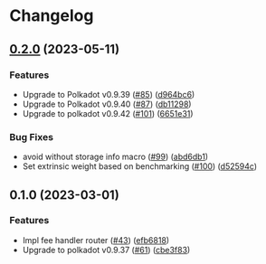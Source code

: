 # Changelog

## [0.2.0](https://github.com/sygmaprotocol/sygma-substrate-pallets/compare/sygma-basic-feehandler-v0.1.0...sygma-basic-feehandler-v0.2.0) (2023-05-11)


### Features

* Upgrade to Polkadot v0.9.39 ([#85](https://github.com/sygmaprotocol/sygma-substrate-pallets/issues/85)) ([d964bc6](https://github.com/sygmaprotocol/sygma-substrate-pallets/commit/d964bc607c2c5c5bb9436fa07262977c19ebbaa4))
* Upgrade to Polkadot v0.9.40 ([#87](https://github.com/sygmaprotocol/sygma-substrate-pallets/issues/87)) ([db11298](https://github.com/sygmaprotocol/sygma-substrate-pallets/commit/db11298c91f65d52c9b6eeab0e7757ca49bf77ff))
* Upgrade to polkadot v0.9.42 ([#101](https://github.com/sygmaprotocol/sygma-substrate-pallets/issues/101)) ([6651e31](https://github.com/sygmaprotocol/sygma-substrate-pallets/commit/6651e31e9f98f6ca07cfd3be482963c3281d68cc))


### Bug Fixes

* avoid without storage info macro ([#99](https://github.com/sygmaprotocol/sygma-substrate-pallets/issues/99)) ([abd6db1](https://github.com/sygmaprotocol/sygma-substrate-pallets/commit/abd6db1c00940de65a71a50232962bc943e0aa39))
* Set extrinsic weight based on benchmarking ([#100](https://github.com/sygmaprotocol/sygma-substrate-pallets/issues/100)) ([d52594c](https://github.com/sygmaprotocol/sygma-substrate-pallets/commit/d52594caecdd95ef9e259e1b31dc340d9059d41e))

## 0.1.0 (2023-03-01)


### Features

* Impl fee handler router ([#43](https://github.com/sygmaprotocol/sygma-substrate-pallets/issues/43)) ([efb6818](https://github.com/sygmaprotocol/sygma-substrate-pallets/commit/efb6818e7558b7142aa1954b90f32397ad87f4f6))
* Upgrade to polkadot v0.9.37 ([#61](https://github.com/sygmaprotocol/sygma-substrate-pallets/issues/61)) ([cbe3f83](https://github.com/sygmaprotocol/sygma-substrate-pallets/commit/cbe3f8391c1110a22c167c9ddb1c5f28b7fc2466))
